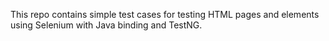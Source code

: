 This repo contains simple test cases for testing HTML pages and elements using Selenium with Java binding and TestNG.
